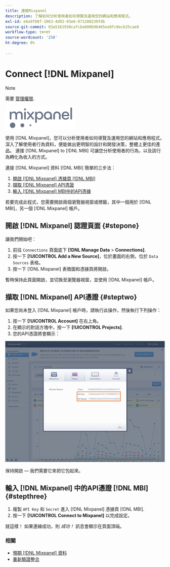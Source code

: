 ```yaml
---
title: 連接Mixpanel
description: 了解如何分析使用者如何導覽及運用您的網站和應用程式。
exl-id: e6a9f08f-1063-4d92-93e6-971280239fdb
source-git-commit: 03a5161930cafcbe600b96465ee0fc0ecb25cae8
workflow-type: tm+mt
source-wordcount: '258'
ht-degree: 0%

---
```


# Connect [!DNL Mixpanel]

>[!NOTE]
>
>需要 [管理權限](../../../administrator/user-management/user-management.md).

![](../../../assets/Mixpanel_logo.png)

使用 [!DNL Mixpanel]，您可以分析使用者如何導覽及運用您的網站和應用程式。 深入了解使用者行為資料，便能做出更明智的設計和開發決策，整體上更佳的產品。 連接 [!DNL Mixpanel] to [!DNL MBI] 可讓您分析使用者的行為，以及該行為轉化為收入的方式。

連接 [!DNL Mixpanel] 資料 [!DNL MBI] 簡單的三步法：

1. [開啟 [!DNL Mixpanel] 憑據頁 [!DNL MBI]](#stepone)
1. [擷取 [!DNL Mixpanel] API憑證](#steptwo)
1. [輸入 [!DNL Mixpanel] MBI中的API憑據](#stepthree)

若要完成此程式，您需要開啟兩個瀏覽器視窗或標籤，其中一個用於 [!DNL MBI]，另一個 [!DNL Mixpanel] 帳戶。

## 開啟 [!DNL Mixpanel] 認證頁面 {#stepone}

讓我們開始吧：

1. 前往 `Connections` 頁面底下 **[!DNL Manage Data** > **Connections]**.
1. 按一下 **[!UICONTROL Add a New Source]**，位於畫面的右側，位於 `Data Sources` 表格。
1. 按一下 [!DNL Mixpanel] 表徵圖和憑據頁將開啟。

暫時保持此頁面開啟，並切換至瀏覽器視窗，並使用 [!DNL Mixpanel] 帳戶。

## 擷取 [!DNL Mixpanel] API憑證 {#steptwo}

如果您尚未登入 [!DNL Mixpanel] 帳戶時，請執行此操作，然後執行下列操作：

1. 按一下 **[!UICONTROL Account]** 在右上角。
1. 在顯示的對話方塊中，按一下 **[!UICONTROL Projects]**.
1. 您的API憑證將會顯示：

![擷取Mixpanel API憑證](../../../assets/Mixpanel_API_creds.png)

保持開啟 — 我們需要它來把它包起來。

## 輸入 [!DNL Mixpanel] 中的API憑證 [!DNL MBI] {#stepthree}

1. 複製 `API Key` 和 `Secret` 進入 [!DNL Mixpanel] 憑據頁 [!DNL MBI].
1. 按一下 **[!UICONTROL Connect to Mixpanel]** 以完成設定。

就這樣！ 如果連線成功，則 _成功！_ 訊息會顯示在頁面頂端。

### 相關

* [預期 [!DNL Mixpanel] 資料](../integrations/mixpanel-data.md)
* [重新驗證整合](https://support.magento.com/hc/en-us/articles/360016733151)
